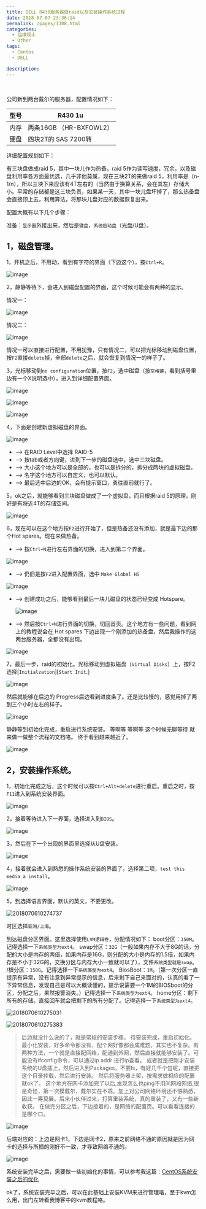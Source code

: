 ```yaml
---
title: DELL R430服务器做raid以及安装操作系统过程
date: 2018-07-07 23:36:14
permalink: /pages/1308.html
categories:
  - 运维观止
  - Other
tags:
  - Centos
  - DELL

description:
---
```


<br><ArticleTopAd></ArticleTopAd>


公司新到两台戴尔的服务器，配置情况如下：

| 型号 | R430 1u                 |
| ---- | ----------------------- |
| 内存 | 两条16GB （HR-BXFOWL2） |
| 硬盘 | 四块2T的 SAS 7200转     |

详细配置规划如下：

有三块盘做成raid 5，其中一块儿作为热备，raid 5作为读写速度，冗余，以及磁盘利用率各方面最优选，几乎非他莫属，现在三块2T的来做raid 5，利用率是（n-1/n），所以三块下来应该有4T左右的（当然由于换算关系，会在其左）存储大小。平常的存储都是这三块负责，如果某一天，其中一块儿盘坏掉了，那么热备盘会直接顶上去，利用算法，将那块儿盘对应的数据恢复出来。

配置大概有以下几个步骤：

准备：`显示器`外接出来，然后是`键盘`，`系统启动盘`（光盘/U盘）。

## 1，磁盘管理。

1，开机之后，不用动，看到有字符的界面（下边这个），按`Ctrl+R`。

![image](http://t.eryajf.net/imgs/2021/09/af65bf1611dbb0b7.jpg)

2，静静等待下，会进入到磁盘配置的界面，这个时候可能会有两种的显示。

情况一：

![image](http://t.eryajf.net/imgs/2021/09/44effbaf82e63944.jpg)

情况二：

![image](http://t.eryajf.net/imgs/2021/09/8f2c02c580b13db1.jpg)

情况一可以直接进行配置，不用犹豫，只有情况二，可以把光标移动到磁盘位置，按`F2`直接`delete`掉，全部`delete`之后，就会恢复到情况一的样子了。

3，光标移动到`no configuration`位置，按`F2`，选中磁盘（按`空格键`，看到括号里边有一个X说明选中），进入到详细配置界面。

![image](http://t.eryajf.net/imgs/2021/09/54c12570cd792f47.jpg)

![image](http://t.eryajf.net/imgs/2021/09/309a91a3af93df82.jpg)

![image](http://t.eryajf.net/imgs/2021/09/b47c5bfbb952df0a.jpg)

4，下面是创建新虚拟磁盘的界面。

![image](http://t.eryajf.net/imgs/2021/09/99cf9a5c1730cd4a.jpg)

- –> 在RAID Level中选择 RAID-5
- –> 按tab或者方向键，进到下一步的磁盘选中，选中三块磁盘。
- –> 大小这个地方可以是全部的，也可以是拆分的，拆分成两块的虚拟磁盘。
- –> 名字这个地方可以自定义，也可以默认。
- –> 最后选中后边的OK，会有提示窗口，勇往直前就行了。

5，ok之后，就能够看到三块磁盘做成了一个虚拟盘，而且根据raid 5的原理，刚好是有将近4T的存储空间。

![image](http://t.eryajf.net/imgs/2021/09/3b1e04fbcc180c75.jpg)

6，现在可以在这个地方按`F2`进行开始了，但是热备还没有添加，就是最下边的那个Hot spares。现在来做热备。

- –> 按`Ctrl+N`进行左右界面的切换，进入到第二个界面。

![image](http://t.eryajf.net/imgs/2021/09/be472a5dbe398b79.jpg)

- –> 仍旧是按`F2`进入配置界面，选中 `Make Global HS`

![image](http://t.eryajf.net/imgs/2021/09/15d802f60192b158.jpg)

- –> 创建成功之后，能够看到最后一块儿磁盘的状态已经变成 Hotspare。

  ![image](http://t.eryajf.net/imgs/2021/09/761823950d79cd42.jpg)

- –> 然后按`Ctrl+N`进行界面的切换，切回首页。这个地方有一些问题，看到网上的教程说会在 Hot spares 下边出现一个刚添加的热备盘，然后我操作的这两台服务器，全都没有出现。

![image](http://t.eryajf.net/imgs/2021/09/c75d7cc151b2839c.jpg)

7，最后一步，raid的初始化。光标移动到虚拟磁盘（`Virtual Disks`）上，按F2选择[`Initialzation`][`Start Init`.]

![image](http://t.eryajf.net/imgs/2021/09/7310565228ca04db.jpg)

然后就能够在后边的 Progress后边看到进度条了。还是比较慢的，感觉用掉了两到三个小时左右的样子。

![image](http://t.eryajf.net/imgs/2021/09/c54292fd3e46af44.jpg)

静静等到初始化完成，重启进行系统安装。
等啊等
等啊等
这个时候无聊等待
就来做一做整个流程的文档咯。
终于看到越来越近了。

![image](http://t.eryajf.net/imgs/2021/09/6193be218bfecc5e.jpg)

## 2，安装操作系统。

1，初始化完成之后，这个时候可以按`Ctrl+Alt+delete`进行重启。重启之时，按`F11`进入到系统安装界面。

![image](http://t.eryajf.net/imgs/2021/09/d836d0cdcbe2f2d8.jpg)

2，接着等待进入下一界面，选择进入到`BIOS`。

![image](http://t.eryajf.net/imgs/2021/09/b0b2ce91eb11c92e.jpg)

3，然后在下一个出现的界面里选择从U盘安装。

![image](http://t.eryajf.net/imgs/2021/09/383f9ca994c973d7.jpg)

4，接着就会进入到熟悉的操作系统安装的界面了。选择第二项，`test this media a install`。

![image](http://t.eryajf.net/imgs/2021/09/846bf251016a2b13.jpg)

5，到选择语言界面，默认的英文，不要更改。

![2018070610274737](http://t.eryajf.net/imgs/2021/09/ce01a5183eda268a.jpg)

时区选择`亚洲/上海`。



到达磁盘分区界面。这里选择使用`LVM逻辑卷`，分配情况如下：
boot分区：`350M`。记得选择一下`系统类型为ext4`。
swap分区：`32G`（一般如果内存不大于8G的话，分配的大小是内存的两倍，如果内存是16G，则分配的大小是内存的1.5倍，如果内存是不小于32G的，交换分区与内存大小一致就可以了），文件`系统类型就是swap`。
/根分区：`150G`。记得选择一下`系统类型为ext4`。
BiosBoot：`1M`。（第一次分区一直提示有异常，没有注意到异常提示的信息，后来剩下自己来面对的，认真的看了一下异常信息，发现自己是可以大概读懂的，提示说需要一个1M的BIOSboot的分区，分配之后，果然报警消失。）记得选择一下`系统类型为ext4`。
home分区：剩下所有的存储。直接回车就会把剩下的所有分配了。记得选择一下`系统类型为ext4`。

![2018070610275031](http://t.eryajf.net/imgs/2021/09/da5de0546045747e.jpg)

![2018070610275383](http://t.eryajf.net/imgs/2021/09/8a49044dc0118dea.jpg)

> 后边就没什么说的了，就是常规的安装步骤。
> 待安装完成，重启初始化。
> 最小化安装，好多命令都没有，配个网好像都会成难题，其实也不复杂。有两种方法，一个就是直接配网络，配通到外网，然后直接就能够安装了。可能没有ifconfig命令，可以通过ip addr 进行ip查看。
> 或者就是把刚才安装系统的U盘插上，然后进入到Packages，不要ls，有好几千个包呢，直接把这个目录挂载，然后进行安装。
> 然后将服务器上架，按需求做相应的配置就ok了。
> 这个地方在网卡添加完了以后,发现怎么也ping不用同网段网络,很是奇怪，第一次摸戴尔，戴尔实在不乖。加上对公司网络环境还不够熟悉，因此一筹莫展。后来小伙伴过来，打算重装系统，真的重装了，又有一些新收获。
> 在做完分区之后，下边接着的，是网络的配置页。可以看看连接的是哪个口。

![image](http://t.eryajf.net/imgs/2021/09/672c08eb267f46e4.jpg)

后端对应的：上边是网卡1，下边是网卡2，原来之前网络不通的原因就是因为网卡的选择与所插的刚好不一致，才导致网络不通的。

![image](http://t.eryajf.net/imgs/2021/09/ced57cdb32697028.jpg)

系统安装完毕之后，需要做一些初始化的事情，可以参考我这篇：[CentOS系统安装之后的优化](https://wiki.eryajf.net/pages/1366.html)

ok了，系统安装完毕之后，可以在此基础上安装KVM来进行管理咯，至于kvm怎么用，出门左转看我博客中的kvm教程咯。


<br><ArticleTopAd></ArticleTopAd>
